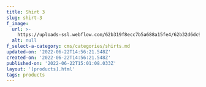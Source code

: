 ```yaml
---
title: Shirt 3
slug: shirt-3
f_image:
  url: >-
    https://uploads-ssl.webflow.com/62b319f8ecc7b5a688a15fe4/62b32d6dc920a62864a247f0_Shot_11_071_R.jpg
  alt: null
f_select-a-category: cms/categories/shirts.md
updated-on: '2022-06-22T14:56:21.548Z'
created-on: '2022-06-22T14:56:21.548Z'
published-on: '2022-06-22T15:01:08.033Z'
layout: '[products].html'
tags: products
---
```



